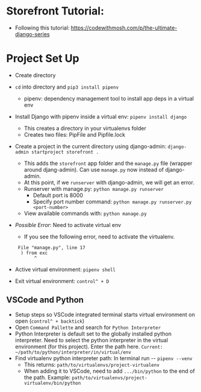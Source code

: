 # Storefront Tutorial: 
- Following this tutorial: https://codewithmosh.com/p/the-ultimate-django-series

# Project Set Up
- Create directory
- `cd` into directory and `pip3 install pipenv`
  - pipenv: dependency management tool to install app deps in a virtual env
- Install Django with pipenv inside a virtual env: `pipenv install django`
  - This creates a directory in your virtualenvs folder
  - Creates two files: PipFile and Pipfile.lock
- Create a project in the current directory using django-admin: `django-admin startproject storefront .`
  - This adds the `storefront` app folder and the `manage.py` file (wrapper around djang-admin). Can use `manage.py` now instead of django-admin.
  - At this point, if we `runserver` with django-admin, we will get an error. 
  - Runserver with manage.py: `python manage.py runserver`
    - Default port is 8000
    - Specify port number command: `python manage.py runserver.py <port-number>`
  - View available commands with: `python manage.py`

- *Possible Error*: Need to activate virtual env
  - If you see the following error, need to activate the virtualenv.
  ```
   File "manage.py", line 17
    ) from exc
         ^
  ```
- Active virtual environment: `pipenv shell`
- Exit virtual environment: `control^ + D` 

## VSCode and Python
- Setup steps so VSCode integrated terminal starts virtual environment on open (`control^ + backtick`)
- Open `Command Pallette` and search for `Python Interpreter`
- Python Interpreter is default set to the globally installed python interpreter. Need to select the python interpreter in the virtual environment (for this project). Enter the path here. `Current: ~/path/to/python/interpreter/in/virtual/env`
- Find virtualenv python interpreter path: In terminal run -- `pipenv --venv`
  - This returns: `path/to/virtualenvs/project-virtualenv`
  - When adding it to VSCode, need to add `.../bin/python` to the end of the path. Example: `path/to/virtualenvs/project-virtualenv/bin/python`
